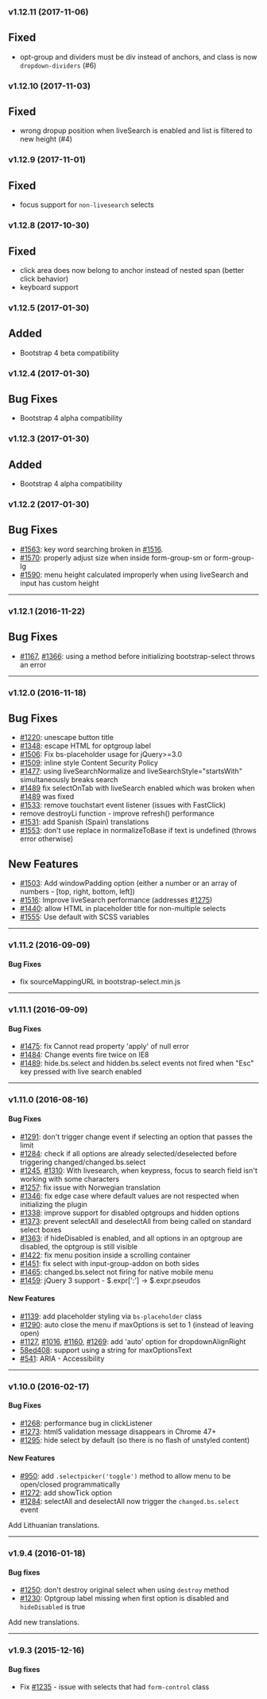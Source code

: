 ### v1.12.11 (2017-11-06)

## Fixed
* opt-group and dividers must be div instead of anchors, and class is now `dropdown-dividers` (#6)

### v1.12.10 (2017-11-03)

## Fixed
* wrong dropup position when liveSearch is enabled and list is filtered to new height (#4)

### v1.12.9 (2017-11-01)

## Fixed
* focus support for `non-livesearch` selects

### v1.12.8 (2017-10-30)

## Fixed
* click area does now belong to anchor instead of nested span (better click behavior)
* keyboard support

### v1.12.5 (2017-01-30)

## Added
* Bootstrap 4 beta compatibility

### v1.12.4 (2017-01-30)

## Bug Fixes
* Bootstrap 4 alpha compatibility

### v1.12.3 (2017-01-30)

## Added
* Bootstrap 4 alpha compatibility

### v1.12.2 (2017-01-30)

## Bug Fixes
* [#1563]: key word searching broken in [#1516].
* [#1570]: properly adjust size when inside form-group-sm or form-group-lg
* [#1590]: menu height calculated improperly when using liveSearch and input has custom height

[#1563]: https://github.com/silviomoreto/bootstrap-select/issues/1563
[#1570]: https://github.com/silviomoreto/bootstrap-select/issues/1570
[#1590]: https://github.com/silviomoreto/bootstrap-select/issues/1590

-------------------

### v1.12.1 (2016-11-22)

## Bug Fixes
* [#1167], [#1366]: using a method before initializing bootstrap-select throws an error

[#1167]: https://github.com/silviomoreto/bootstrap-select/issues/1167
[#1366]: https://github.com/silviomoreto/bootstrap-select/issues/1366

-------------------

### v1.12.0 (2016-11-18)

## Bug Fixes
* [#1220]: unescape button title
* [#1348]: escape HTML for optgroup label
* [#1506]: Fix bs-placeholder usage for jQuery>=3.0
* [#1509]: inline style Content Security Policy
* [#1477]: using liveSearchNormalize and liveSearchStyle="startsWith" simultaneously breaks search
* [#1489] fix selectOnTab with liveSearch enabled which was broken when [#1489] was fixed
* [#1533]: remove touchstart event listener (issues with FastClick)
* remove destroyLi function - improve refresh() performance
* [#1531]: add Spanish (Spain) translations
* [#1553]: don't use replace in normalizeToBase if text is undefined (throws error otherwise)

## New Features
* [#1503]: Add windowPadding option (either a number or an array of numbers - [top, right, bottom, left])
* [#1516]: Improve liveSearch performance (addresses [#1275])
* [#1440]: allow HTML in placeholder title for non-multiple selects
* [#1555]: Use default with SCSS variables

[#1220]: https://github.com/silviomoreto/bootstrap-select/issues/1220
[#1275]: https://github.com/silviomoreto/bootstrap-select/issues/1275
[#1348]: https://github.com/silviomoreto/bootstrap-select/issues/1348
[#1506]: https://github.com/silviomoreto/bootstrap-select/issues/1506
[#1509]: https://github.com/silviomoreto/bootstrap-select/issues/1509
[#1477]: https://github.com/silviomoreto/bootstrap-select/issues/1477
[#1489]: https://github.com/silviomoreto/bootstrap-select/issues/1489
[#1533]: https://github.com/silviomoreto/bootstrap-select/issues/1533
[#1531]: https://github.com/silviomoreto/bootstrap-select/issues/1531
[#1503]: https://github.com/silviomoreto/bootstrap-select/issues/1503
[#1516]: https://github.com/silviomoreto/bootstrap-select/issues/1516
[#1440]: https://github.com/silviomoreto/bootstrap-select/issues/1440
[#1553]: https://github.com/silviomoreto/bootstrap-select/issues/1553
[#1555]: https://github.com/silviomoreto/bootstrap-select/issues/1555

-------------------

### v1.11.2 (2016-09-09)

#### Bug Fixes
* fix sourceMappingURL in bootstrap-select.min.js

-------------------

### v1.11.1 (2016-09-09)

#### Bug Fixes
* [#1475]: fix Cannot read property 'apply' of null error
* [#1484]: Change events fire twice on IE8
* [#1489]: hide.bs.select and hidden.bs.select events not fired when "Esc" key pressed with live search enabled

[#1475]: https://github.com/silviomoreto/bootstrap-select/issues/1475
[#1484]: https://github.com/silviomoreto/bootstrap-select/issues/1484
[#1489]: https://github.com/silviomoreto/bootstrap-select/issues/1489

-------------------

### v1.11.0 (2016-08-16)

#### Bug Fixes
* [#1291]: don't trigger change event if selecting an option that passes the limit
* [#1284]: check if all options are already selected/deselected before triggering changed/changed.bs.select
* [#1245], [#1310]: With livesearch, when keypress, focus to search field isn't working with some characters
* [#1257]: fix issue with Norwegian translation
* [#1346]: fix edge case where default values are not respected when initializing the plugin
* [#1338]: improve support for disabled optgroups and hidden options
* [#1373]: prevent selectAll and deselectAll from being called on standard select boxes
* [#1363]: if hideDisabled is enabled, and all options in an optgroup are disabled, the optgroup is still visible
* [#1422]: fix menu position inside a scrolling container
* [#1451]: fix select with input-group-addon on both sides
* [#1465]: changed.bs.select not firing for native mobile menu
* [#1459]: jQuery 3 support - $.expr[':'] -> $.expr.pseudos

#### New Features
* [#1139]: add placeholder styling via `bs-placeholder` class
* [#1290]: auto close the menu if maxOptions is set to 1 (instead of leaving open)
* [#1127], [#1016], [#1160], [#1269]: add 'auto' option for dropdownAlignRight
* [58ed408]: support using a string for maxOptionsText
* [#541]: ARIA - Accessibility

[#1291]: https://github.com/silviomoreto/bootstrap-select/issues/1291
[#1284]: https://github.com/silviomoreto/bootstrap-select/issues/1284
[#1245]: https://github.com/silviomoreto/bootstrap-select/issues/1245
[#1257]: https://github.com/silviomoreto/bootstrap-select/issues/1257
[#1310]: https://github.com/silviomoreto/bootstrap-select/issues/1310
[#1346]: https://github.com/silviomoreto/bootstrap-select/issues/1346
[#1338]: https://github.com/silviomoreto/bootstrap-select/issues/1338
[#1373]: https://github.com/silviomoreto/bootstrap-select/issues/1373
[#1363]: https://github.com/silviomoreto/bootstrap-select/issues/1363
[#1422]: https://github.com/silviomoreto/bootstrap-select/issues/1422
[#1451]: https://github.com/silviomoreto/bootstrap-select/issues/1451
[#1465]: https://github.com/silviomoreto/bootstrap-select/issues/1465
[#1459]: https://github.com/silviomoreto/bootstrap-select/issues/1459
[#1139]: https://github.com/silviomoreto/bootstrap-select/issues/1139
[#1290]: https://github.com/silviomoreto/bootstrap-select/issues/1290
[#1127]: https://github.com/silviomoreto/bootstrap-select/issues/1127
[#1016]: https://github.com/silviomoreto/bootstrap-select/issues/1016
[#1160]: https://github.com/silviomoreto/bootstrap-select/issues/1160
[#1269]: https://github.com/silviomoreto/bootstrap-select/issues/1269
[58ed408]: https://github.com/silviomoreto/bootstrap-select/commit/58ed4085019526141be07beeada37788dfe2d316
[#541]: https://github.com/silviomoreto/bootstrap-select/issues/541

-------------------

### v1.10.0 (2016-02-17)

#### Bug Fixes
* [#1268]: performance bug in clickListener
* [#1273]: html5 validation message disappears in Chrome 47+
* [#1295]: hide select by default (so there is no flash of unstyled content)

#### New Features
* [#950]: add `.selectpicker('toggle')` method to allow menu to be open/closed programmatically
* [#1272]: add showTick option
* [#1284]: selectAll and deselectAll now trigger the `changed.bs.select` event

Add Lithuanian translations.

[#1268]: https://github.com/silviomoreto/bootstrap-select/issues/1268
[#1273]: https://github.com/silviomoreto/bootstrap-select/issues/1273
[#1295]: https://github.com/silviomoreto/bootstrap-select/issues/1295
[#950]: https://github.com/silviomoreto/bootstrap-select/issues/950
[#1272]: https://github.com/silviomoreto/bootstrap-select/issues/1272
[#1284]: https://github.com/silviomoreto/bootstrap-select/issues/1284

-------------------

### v1.9.4 (2016-01-18)

#### Bug fixes
* [#1250]: don't destroy original select when using `destroy` method
* [#1230]: Optgroup label missing when first option is disabled and `hideDisabled` is true

Add new translations.

[#1250]: https://github.com/silviomoreto/bootstrap-select/issues/1250
[#1230]: https://github.com/silviomoreto/bootstrap-select/issues/1230

-------------------

### v1.9.3 (2015-12-16)

#### Bug fixes
* Fix [#1235] - issue with selects that had `form-control` class

[#1235]: https://github.com/silviomoreto/bootstrap-select/issues/1235

